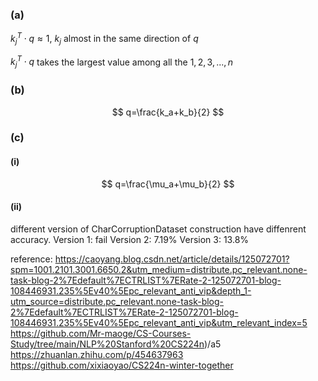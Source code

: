 ### (a)

$k_j^T\cdot q\approx 1$, $k_j$ almost in the same direction of $q$

$k_j^T\cdot q$  takes the largest value among all the ${1,2,3,...,n}$

### (b)

$$
q=\frac{k_a+k_b}{2}
$$

### (c)

#### (i)

$$
q=\frac{\mu_a+\mu_b}{2}
$$

#### (ii)

different version of CharCorruptionDataset construction have diffenrent accuracy.
Version 1: fail
Version 2: 7.19%
Version 3: 13.8%


reference: 
https://caoyang.blog.csdn.net/article/details/125072701?spm=1001.2101.3001.6650.2&utm_medium=distribute.pc_relevant.none-task-blog-2%7Edefault%7ECTRLIST%7ERate-2-125072701-blog-108446931.235%5Ev40%5Epc_relevant_anti_vip&depth_1-utm_source=distribute.pc_relevant.none-task-blog-2%7Edefault%7ECTRLIST%7ERate-2-125072701-blog-108446931.235%5Ev40%5Epc_relevant_anti_vip&utm_relevant_index=5
https://github.com/Mr-maoge/CS-Courses-Study/tree/main/NLP%20Stanford%20CS224n)/a5
https://zhuanlan.zhihu.com/p/454637963
https://github.com/xixiaoyao/CS224n-winter-together